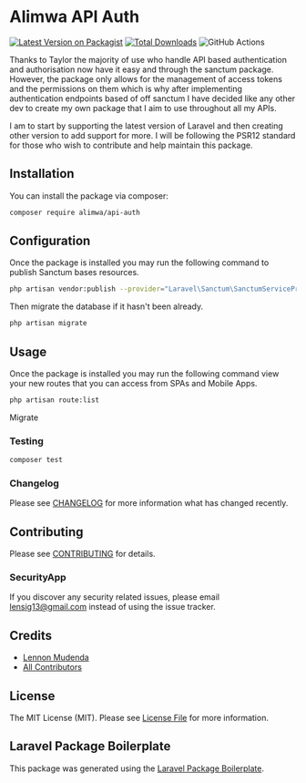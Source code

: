 # Alimwa API Auth

[![Latest Version on Packagist](https://img.shields.io/packagist/v/alimwa/api-auth.svg?style=flat-square)](https://packagist.org/packages/alimwa/api-auth)
[![Total Downloads](https://img.shields.io/packagist/dt/alimwa/api-auth.svg?style=flat-square)](https://packagist.org/packages/alimwa/api-auth)
![GitHub Actions](https://github.com/AlimwaDev/api-auth/actions/workflows/main.yml/badge.svg)

Thanks to Taylor the majority of use who handle API based authentication and authorisation now have it easy and 
through the sanctum package. However, the package only allows for the management of access tokens and the permissions 
on them which is why after implementing authentication endpoints based of off sanctum I have decided like any other dev
to create my own package that I aim to use throughout all my APIs. 

I am to start by supporting the latest version of Laravel and then creating other version to add support for more. I will
be following the PSR12 standard for those who wish to contribute and help maintain this package.

## Installation

You can install the package via composer:

```bash
composer require alimwa/api-auth
```

## Configuration

Once the package is installed you may run the following command to publish Sanctum bases resources.

```bash
php artisan vendor:publish --provider="Laravel\Sanctum\SanctumServiceProvider"
```

Then migrate the database if it hasn't been already.
```bash
php artisan migrate
```


## Usage

Once the package is installed you may run the following command view your new routes that you can access from SPAs 
and Mobile Apps.

```bash
php artisan route:list
```

Migrate 

### Testing

```bash
composer test
```

### Changelog

Please see [CHANGELOG](CHANGELOG.md) for more information what has changed recently.

## Contributing

Please see [CONTRIBUTING](CONTRIBUTING.md) for details.

### SecurityApp

If you discover any security related issues, please email lensig13@gmail.com instead of using the issue tracker.

## Credits

-   [Lennon Mudenda](https://github.com/lennon-mudenda)
-   [All Contributors](../../contributors)

## License

The MIT License (MIT). Please see [License File](LICENSE.md) for more information.

## Laravel Package Boilerplate

This package was generated using the [Laravel Package Boilerplate](https://laravelpackageboilerplate.com).
